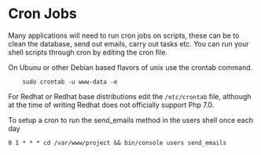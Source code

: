 # Cron Jobs

Many applications will need to run cron jobs on scripts, these can be to clean the database, send out emails, carry out tasks etc. You can run your shell scripts through cron by editing the cron file.

On Ubunu or other Debian based flavors of unix use the crontab command.
````linux
    sudo crontab -u www-data -e
````
For Redhat or Redhat base distributions edit the `/etc/crontab` file, although at the time of writing Redhat does not officially support Php 7.0.

To setup a cron to run the send_emails method in the users shell once each day

````
0 1 * * * cd /var/www/project && bin/console users send_emails
````